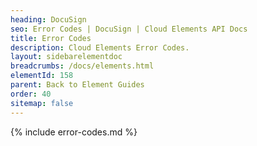 ```yaml
---
heading: DocuSign
seo: Error Codes | DocuSign | Cloud Elements API Docs
title: Error Codes
description: Cloud Elements Error Codes.
layout: sidebarelementdoc
breadcrumbs: /docs/elements.html
elementId: 158
parent: Back to Element Guides
order: 40
sitemap: false
---
```


{% include error-codes.md %}
